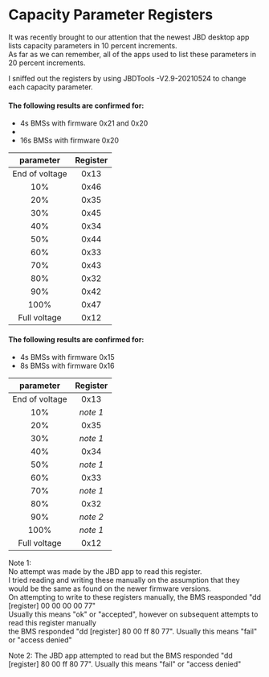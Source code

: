 # Capacity Parameter Registers

It was recently brought to our attention that the newest JBD desktop app lists capacity parameters in 10 percent increments.   
As far as we can remember, all of the apps used to list these parameters in 20 percent increments.    

I sniffed out the registers by using JBDTools -V2.9-20210524 to change each capacity parameter.   

#### The following results are confirmed for:
* 4s BMSs with firmware 0x21 and 0x20    
* 
* 16s BMSs with firmware 0x20    

| parameter | Register |
| :----: | :----: |
| End of voltage | 0x13 |
| 10% | 0x46 |
| 20% | 0x35 |
| 30% | 0x45 |
| 40% | 0x34 |
| 50% | 0x44 |
| 60% | 0x33 |
| 70% | 0x43 |
| 80% | 0x32 |
| 90% | 0x42 |
| 100% | 0x47 |
| Full voltage | 0x12 |

#### The following results are confirmed for:
* 4s BMSs with firmware 0x15     
* 8s BMSs with firmware 0x16

| parameter | Register |
| :----: | :----: |
| End of voltage | 0x13 |
| 10% | _note 1_ |
| 20% | 0x35 |
| 30% | _note 1_ |
| 40% | 0x34 |
| 50% | _note 1_ |
| 60% | 0x33 |
| 70% | _note 1_ |
| 80% | 0x32 |
| 90% | _note 2_ |
| 100% | _note 1_ |
| Full voltage | 0x12 |

Note 1:    
  No attempt was made by the JBD app to read this register.     
  I tried reading and writing these manually on the assumption that they would be the same as found on the newer firmware versions.   
  On attempting to write to these registers manually, the BMS reasponded "dd [register] 00 00 00 00 77"    
  Usually this means "ok" or "accepted", however on subsequent attempts to read this register manually    
  the BMS responded  "dd [register] 80 00 ff 80 77". Usually this means "fail" or "access denied"     
  
Note 2: The JBD app attempted to read but the BMS responded "dd [register] 80 00 ff 80 77". Usually this means "fail" or "access denied"    
